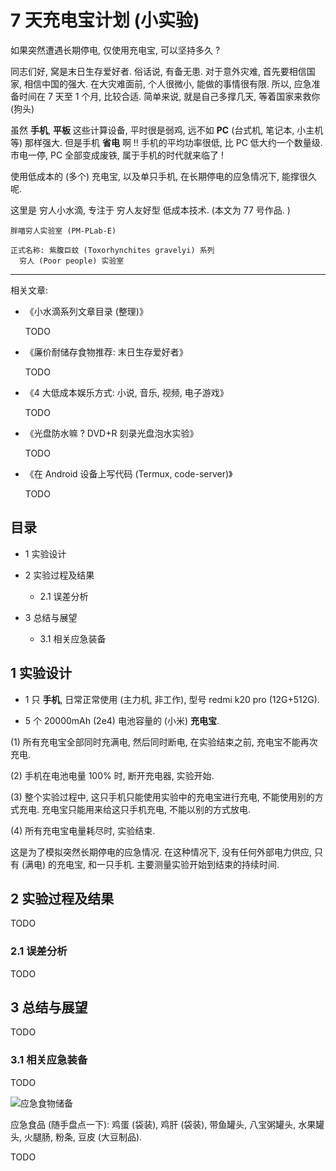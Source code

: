 # 7 天充电宝计划 (小实验)

如果突然遭遇长期停电, 仅使用充电宝, 可以坚持多久 ?

同志们好, 窝是末日生存爱好者.
俗话说, 有备无患. 对于意外灾难, 首先要相信国家, 相信中国的强大.
在大灾难面前, 个人很微小, 能做的事情很有限. 所以, 应急准备时间在 7 天至 1 个月, 比较合适.
简单来说, 就是自己多撑几天, 等着国家来救你 (狗头)

虽然 **手机**, **平板** 这些计算设备, 平时很是弱鸡,
远不如 **PC** (台式机, 笔记本, 小主机 等) 那样强大.
但是手机 **省电** 啊 !! 手机的平均功率很低, 比 PC 低大约一个数量级.
市电一停, PC 全部变成废铁, 属于手机的时代就来临了 !

使用低成本的 (多个) 充电宝, 以及单只手机, 在长期停电的应急情况下, 能撑很久呢.

这里是 穷人小水滴, 专注于 穷人友好型 低成本技术. (本文为 77 号作品. )

```
胖喵穷人实验室 (PM-PLab-E)

正式名称: 紫腹巨蚊 (Toxorhynchites gravelyi) 系列
  穷人 (Poor people) 实验室
```

----

相关文章:

+ 《小水滴系列文章目录 (整理)》

  TODO

+ 《廉价耐储存食物推荐: 末日生存爱好者》

  TODO

+ 《4 大低成本娱乐方式: 小说, 音乐, 视频, 电子游戏》

  TODO

+ 《光盘防水嘛 ? DVD+R 刻录光盘泡水实验》

  TODO

+ 《在 Android 设备上写代码 (Termux, code-server)》

  TODO


## 目录

+ 1 实验设计

+ 2 实验过程及结果

  - 2.1 误差分析

+ 3 总结与展望

  - 3.1 相关应急装备


## 1 实验设计

+ 1 只 **手机**, 日常正常使用 (主力机, 非工作), 型号 redmi k20 pro (12G+512G).

+ 5 个 20000mAh (2e4) 电池容量的 (小米) **充电宝**.

(1) 所有充电宝全部同时充满电, 然后同时断电, 在实验结束之前, 充电宝不能再次充电.

(2) 手机在电池电量 100% 时, 断开充电器, 实验开始.

(3) 整个实验过程中, 这只手机只能使用实验中的充电宝进行充电, 不能使用别的方式充电.
    充电宝只能用来给这只手机充电, 不能以别的方式放电.

(4) 所有充电宝电量耗尽时, 实验结束.

这是为了模拟突然长期停电的应急情况.
在这种情况下, 没有任何外部电力供应, 只有 (满电) 的充电宝, 和一只手机.
主要测量实验开始到结束的持续时间.


## 2 实验过程及结果

TODO

### 2.1 误差分析

TODO

## 3 总结与展望

TODO

### 3.1 相关应急装备

TODO

![应急食物储备](./图/31-f-1.png)

应急食品 (随手盘点一下):
鸡蛋 (袋装), 鸡肝 (袋装), 带鱼罐头, 八宝粥罐头, 水果罐头, 火腿肠,
粉条, 豆皮 (大豆制品).

TODO
